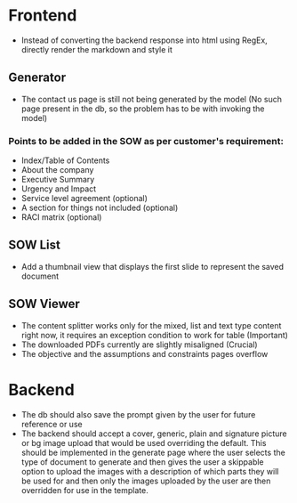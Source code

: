# Frontend

- Instead of converting the backend response into html using RegEx, directly render the markdown and style it

## Generator

- The contact us page is still not being generated by the model (No such page present in the db, so the problem has to be with invoking the model)

### Points to be added in the SOW as per customer's requirement:
- Index/Table of Contents
- About the company
- Executive Summary
- Urgency and Impact
- Service level agreement (optional)
- A section for things not included (optional)
- RACI matrix (optional)

## SOW List

- Add a thumbnail view that displays the first slide to represent the saved document

## SOW Viewer

- The content splitter works only for the mixed, list and text type content right now, it requires an exception condition to work for table (Important)
- The downloaded PDFs currently are slightly misaligned (Crucial)
- The objective and the assumptions and constraints pages overflow

# Backend

- The db should also save the prompt given by the user for future reference or use
- The backend should accept a cover, generic, plain and signature picture or bg image upload that would be used overriding the default. This should be implemented in the generate page where the user selects the type of document to generate and then gives the user a skippable option to upload the images with a description of which parts they will be used for and then only the images uploaded by the user are then overridden for use in the template.